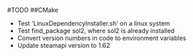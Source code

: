 #TODO
##CMake
 - Test 'LinuxDependencyInstaller.sh' on a linux system
 - Test find_package sol2, where sol2 is already installed
 - Convert version numbers in code to environment variables
 - Update steamapi version to 1.62
 